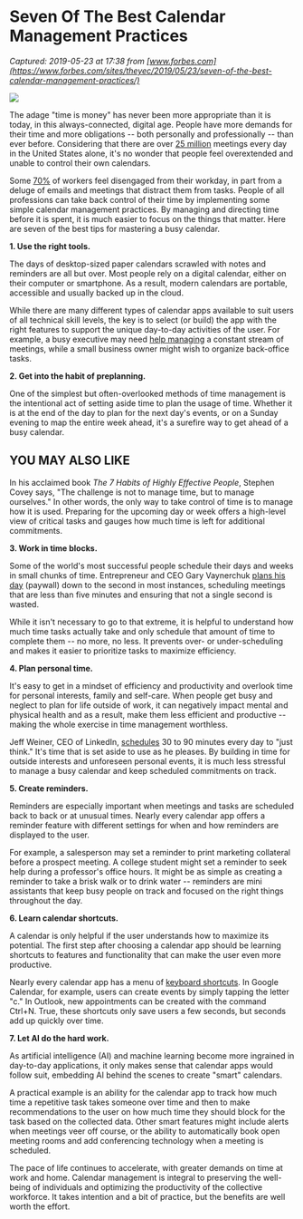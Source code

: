 # Seven Of The Best Calendar Management Practices

_Captured: 2019-05-23 at 17:38 from [www.forbes.com](https://www.forbes.com/sites/theyec/2019/05/23/seven-of-the-best-calendar-management-practices/)_

![](https://specials-images.forbesimg.com/dam/imageserve/900243522/960x0.jpg?fit=scale)

The adage "time is money" has never been more appropriate than it is today, in this always-connected, digital age. People have more demands for their time and more obligations -- both personally and professionally -- than ever before. Considering that there are over [25 million](https://www.concur.com/newsroom/article/are-meetings-costing-your-business-too-much-money) meetings every day in the United States alone, it's no wonder that people feel overextended and unable to control their own calendars.

Some [70%](https://news.gallup.com/poll/181289/majority-employees-not-engaged-despite-gains-2014.aspx) of workers feel disengaged from their workday, in part from a deluge of emails and meetings that distract them from tasks. People of all professions can take back control of their time by implementing some simple calendar management practices. By managing and directing time before it is spent, it is much easier to focus on the things that matter. Here are seven of the best tips for mastering a busy calendar.

**1\. Use the right tools.**

The days of desktop-sized paper calendars scrawled with notes and reminders are all but over. Most people rely on a digital calendar, either on their computer or smartphone. As a result, modern calendars are portable, accessible and usually backed up in the cloud.

While there are many different types of calendar apps available to suit users of all technical skill levels, the key is to select (or build) the app with the right features to support the unique day-to-day activities of the user. For example, a busy executive may need [help managing](https://medium.com/ricklmower/case-study-designing-a-calendar-app-to-manage-meetings-5869483a7d60) a constant stream of meetings, while a small business owner might wish to organize back-office tasks.

**2\. Get into the habit of preplanning.**

One of the simplest but often-overlooked methods of time management is the intentional act of setting aside time to plan the usage of time. Whether it is at the end of the day to plan for the next day's events, or on a Sunday evening to map the entire week ahead, it's a surefire way to get ahead of a busy calendar.

## YOU MAY ALSO LIKE

In his acclaimed book _The 7 Habits of Highly Effective People_, Stephen Covey says, "The challenge is not to manage time, but to manage ourselves." In other words, the only way to take control of time is to manage how it is used. Preparing for the upcoming day or week offers a high-level view of critical tasks and gauges how much time is left for additional commitments.

**3\. Work in time blocks.**

Some of the world's most successful people schedule their days and weeks in small chunks of time. Entrepreneur and CEO Gary Vaynerchuk [plans his day](https://www.businessinsider.com/gary-vaynerchuks-morning-routine-2015-3) (paywall) down to the second in most instances, scheduling meetings that are less than five minutes and ensuring that not a single second is wasted.

While it isn't necessary to go to that extreme, it is helpful to understand how much time tasks actually take and only schedule that amount of time to complete them -- no more, no less. It prevents over- or under-scheduling and makes it easier to prioritize tasks to maximize efficiency.

**4\. Plan personal time.**

It's easy to get in a mindset of efficiency and productivity and overlook time for personal interests, family and self-care. When people get busy and neglect to plan for life outside of work, it can negatively impact mental and physical health and as a result, make them less efficient and productive -- making the whole exercise in time management worthless.

Jeff Weiner, CEO of LinkedIn, [schedules](https://www.linkedin.com/pulse/20130403215758-22330283-the-importance-of-scheduling-nothing/) 30 to 90 minutes every day to "just think." It's time that is set aside to use as he pleases. By building in time for outside interests and unforeseen personal events, it is much less stressful to manage a busy calendar and keep scheduled commitments on track.

**5\. Create reminders.**

Reminders are especially important when meetings and tasks are scheduled back to back or at unusual times. Nearly every calendar app offers a reminder feature with different settings for when and how reminders are displayed to the user.

For example, a salesperson may set a reminder to print marketing collateral before a prospect meeting. A college student might set a reminder to seek help during a professor's office hours. It might be as simple as creating a reminder to take a brisk walk or to drink water -- reminders are mini assistants that keep busy people on track and focused on the right things throughout the day.

**6\. Learn calendar shortcuts.**

A calendar is only helpful if the user understands how to maximize its potential. The first step after choosing a calendar app should be learning shortcuts to features and functionality that can make the user even more productive.

Nearly every calendar app has a menu of [keyboard shortcuts](https://support.microsoft.com/en-us/help/12445/windows-keyboard-shortcuts). In Google Calendar, for example, users can create events by simply tapping the letter "c." In Outlook, new appointments can be created with the command Ctrl+N. True, these shortcuts only save users a few seconds, but seconds add up quickly over time.

**7\. Let AI do the hard work.**

As artificial intelligence (AI) and machine learning become more ingrained in day-to-day applications, it only makes sense that calendar apps would follow suit, embedding AI behind the scenes to create "smart" calendars.

A practical example is an ability for the calendar app to track how much time a repetitive task takes someone over time and then to make recommendations to the user on how much time they should block for the task based on the collected data. Other smart features might include alerts when meetings veer off course, or the ability to automatically book open meeting rooms and add conferencing technology when a meeting is scheduled.

The pace of life continues to accelerate, with greater demands on time at work and home. Calendar management is integral to preserving the well-being of individuals and optimizing the productivity of the collective workforce. It takes intention and a bit of practice, but the benefits are well worth the effort.
